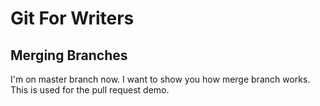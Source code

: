 # Git For Writers

## Merging Branches

I'm on master branch now. I want to show you how merge branch works. This is used for the pull request demo.
